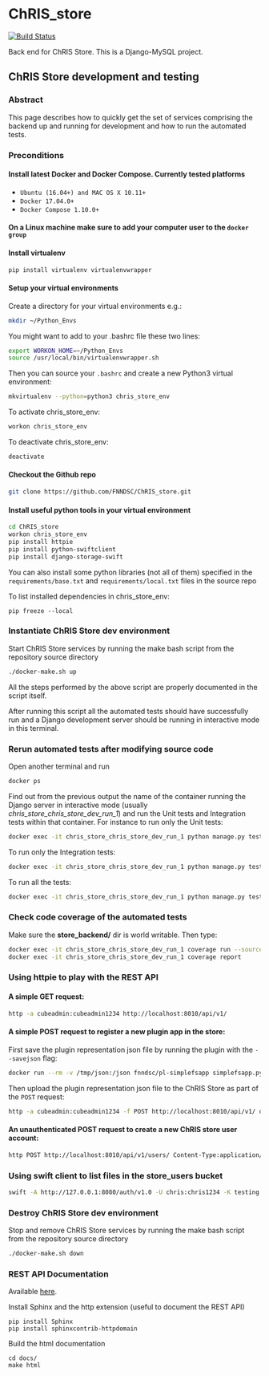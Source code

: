 # ChRIS_store
[![Build Status](https://travis-ci.org/FNNDSC/ChRIS_store.svg?branch=master)](https://travis-ci.org/FNNDSC/ChRIS_store)


Back end for ChRIS Store. This is a Django-MySQL project.

## ChRIS Store development and testing

### Abstract

This page describes how to quickly get the set of services comprising the backend up and running for development and how to run the automated tests.

### Preconditions

#### Install latest Docker and Docker Compose. Currently tested platforms
* ``Ubuntu (16.04+) and MAC OS X 10.11+``
* ``Docker 17.04.0+``
* ``Docker Compose 1.10.0+``

#### On a Linux machine make sure to add your computer user to the ``docker group`` 

#### Install virtualenv
```bash
pip install virtualenv virtualenvwrapper
```

#### Setup your virtual environments
Create a directory for your virtual environments e.g.:
```bash
mkdir ~/Python_Envs
```

You might want to add to your .bashrc file these two lines:
```bash
export WORKON_HOME=~/Python_Envs
source /usr/local/bin/virtualenvwrapper.sh
```

Then you can source your ``.bashrc`` and create a new Python3 virtual environment:

```bash
mkvirtualenv --python=python3 chris_store_env
```

To activate chris_store_env:
```bash
workon chris_store_env
```

To deactivate chris_store_env:
```bash
deactivate
```

#### Checkout the Github repo
```bash
git clone https://github.com/FNNDSC/ChRIS_store.git
```

#### Install useful python tools in your virtual environment
```bash
cd ChRIS_store
workon chris_store_env
pip install httpie
pip install python-swiftclient
pip install django-storage-swift
```

You can also install some python libraries (not all of them) specified in the ``requirements/base.txt`` and 
``requirements/local.txt`` files in the source repo


To list installed dependencies in chris_store_env:
```
pip freeze --local
```

### Instantiate ChRIS Store dev environment

Start ChRIS Store services by running the make bash script from the repository source directory

```bash
./docker-make.sh up
```
All the steps performed by the above script are properly documented in the script itself. 

After running this script all the automated tests should have successfully run and a Django development server should be running in interactive mode in this terminal.

### Rerun automated tests after modifying source code

Open another terminal and run 
```bash
docker ps
```
Find out from the previous output the name of the container running the Django server in interactive mode (usually *chris_store_chris_store_dev_run_1*) and run the Unit tests and Integration tests within that container. For instance to run only the Unit tests:

```bash
docker exec -it chris_store_chris_store_dev_run_1 python manage.py test --exclude-tag integration
```

To run only the Integration tests:

```bash
docker exec -it chris_store_chris_store_dev_run_1 python manage.py test --tag integration
```

To run all the tests:

```bash
docker exec -it chris_store_chris_store_dev_run_1 python manage.py test
```

### Check code coverage of the automated tests
Make sure the **store_backend/** dir is world writable. Then type:

```bash
docker exec -it chris_store_chris_store_dev_run_1 coverage run --source=plugins,users manage.py test
docker exec -it chris_store_chris_store_dev_run_1 coverage report
```

### Using httpie to play with the REST API 
#### A simple GET request:
```bash
http -a cubeadmin:cubeadmin1234 http://localhost:8010/api/v1/
```

#### A simple POST request to register a new plugin app in the store:
First save the plugin representation json file by running the plugin with the `--savejson` flag:
```bash
docker run --rm -v /tmp/json:/json fnndsc/pl-simplefsapp simplefsapp.py --savejson /json
```
Then upload the plugin representation json file to the ChRIS Store as part of the `POST` request:
```bash
http -a cubeadmin:cubeadmin1234 -f POST http://localhost:8010/api/v1/ dock_image=fnndsc/pl-simplefsapp descriptor_file@/tmp/json/SimpleFSApp.json public_repo=https://github.com/FNNDSC/pl-simplefsapp name=simplefsapp
```

#### An unauthenticated POST request to create a new ChRIS store user account:
```bash
http POST http://localhost:8010/api/v1/users/ Content-Type:application/vnd.collection+json Accept:application/vnd.collection+json template:='{"data":[{"name":"email","value":"developer@babymri.org"}, {"name":"password","value":"newstoreuser1234"}, {"name":"username","value":"newstoreuser"}]}'
```

### Using swift client to list files in the store_users bucket
```bash
swift -A http://127.0.0.1:8080/auth/v1.0 -U chris:chris1234 -K testing list store_users
```

### Destroy ChRIS Store dev environment

Stop and remove ChRIS Store services by running the make bash script from the repository source directory

```bash
./docker-make.sh down
```

### REST API Documentation

Available [here](https://fnndsc.github.io/ChRIS_store).

Install Sphinx and the http extension (useful to document the REST API)
```
pip install Sphinx
pip install sphinxcontrib-httpdomain
```

Build the html documentation
```
cd docs/
make html
```
